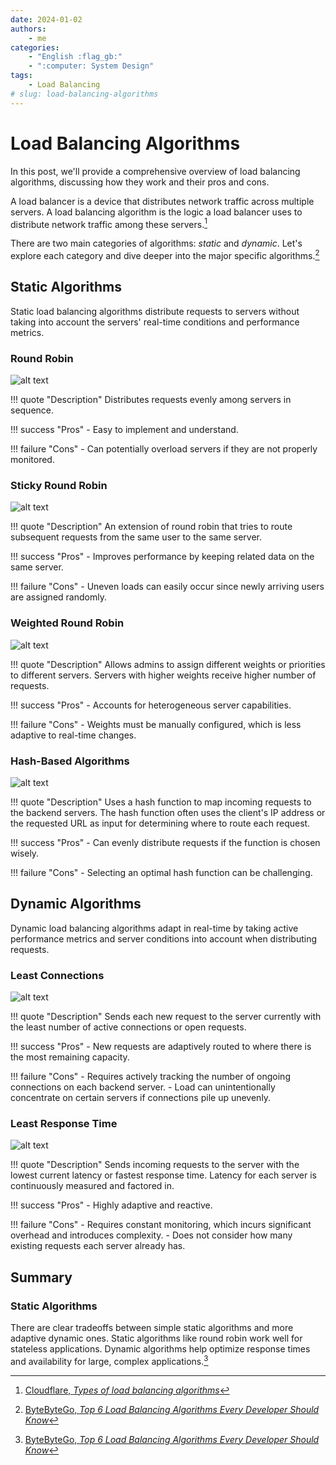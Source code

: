 ```yaml
---
date: 2024-01-02
authors:
    - me
categories:
    - "English :flag_gb:"
    - ":computer: System Design"
tags:
    - Load Balancing
# slug: load-balancing-algorithms
---
```


# **Load Balancing Algorithms**

In this post, we'll provide a comprehensive overview of load balancing algorithms, discussing how they work and their pros and cons.

<!-- more -->

A load balancer is a device that distributes network traffic across multiple servers. A load balancing algorithm is the logic a load balancer uses to distribute network traffic among these servers.[^1]

There are two main categories of algorithms: *static* and *dynamic*. Let's explore each category and dive deeper into the major specific algorithms.[^2]

## Static Algorithms

Static load balancing algorithms distribute requests to servers without taking into account the servers' real-time conditions and performance metrics.

### Round Robin

![alt text](../../images/round-robin.png)

!!! quote "Description"
    Distributes requests evenly among servers in sequence.

!!! success "Pros"
    - Easy to implement and understand.

!!! failure "Cons"
    - Can potentially overload servers if they are not properly monitored.

### Sticky Round Robin

![alt text](../../images/sticky-round-robin.png)

!!! quote "Description"
    An extension of round robin that tries to route subsequent requests from the same user to the same server.

!!! success "Pros"
    - Improves performance by keeping related data on the same server.

!!! failure "Cons"
    - Uneven loads can easily occur since newly arriving users are assigned randomly.

### Weighted Round Robin

![alt text](../../images/weighted-round-robin.png)

!!! quote "Description"
    Allows admins to assign different weights or priorities to different servers. Servers with higher weights receive higher number of requests.

!!! success "Pros"
    - Accounts for heterogeneous server capabilities.

!!! failure "Cons"
    - Weights must be manually configured, which is less adaptive to real-time changes.

### Hash-Based Algorithms

![alt text](../../images/hash-based.png)

!!! quote "Description"
    Uses a hash function to map incoming requests to the backend servers. The hash function often uses the client's IP address or the requested URL as input for determining where to route each request.

!!! success "Pros"
    - Can evenly distribute requests if the function is chosen wisely.

!!! failure "Cons"
    - Selecting an optimal hash function can be challenging.

## Dynamic Algorithms

Dynamic load balancing algorithms adapt in real-time by taking active performance metrics and server conditions into account when distributing requests.

### Least Connections

![alt text](../../images/least-connections.png)

!!! quote "Description"
    Sends each new request to the server currently with the least number of active connections or open requests.

!!! success "Pros"
    - New requests are adaptively routed to where there is the most remaining capacity.

!!! failure "Cons"
    - Requires actively tracking the number of ongoing connections on each backend server.
    - Load can unintentionally concentrate on certain servers if connections pile up unevenly.

### Least Response Time

![alt text](../../images/least-time.png)

!!! quote "Description"
    Sends incoming requests to the server with the lowest current latency or fastest response time. Latency for each server is continuously measured and factored in.

!!! success "Pros"
    - Highly adaptive and reactive.

!!! failure "Cons"
    - Requires constant monitoring, which incurs significant overhead and introduces complexity.
    - Does not consider how many existing requests each server already has.

## Summary

### Static Algorithms

There are clear tradeoffs between simple static algorithms and more adaptive dynamic ones. Static algorithms like round robin work well for stateless applications. Dynamic algorithms help optimize response times and availability for large, complex applications.[^2]

[^1]: [Cloudflare, _Types of load balancing algorithms_](https://www.cloudflare.com/learning/performance/types-of-load-balancing-algorithms/)
[^2]: [ByteByteGo, _Top 6 Load Balancing Algorithms Every Developer Should Know_](https://youtu.be/dBmxNsS3BGE)